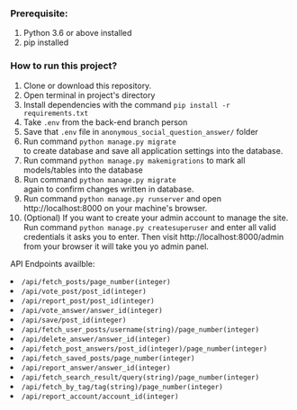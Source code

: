 <h3>Prerequisite:</h3>
<ol>
<li>Python 3.6 or above installed</li>
<li>pip installed</li>
</ol>
<h3>How to run this project?</h3>
<ol>
<li>Clone or download this repository.</li>
<li>Open terminal in project's directory</li>
<li>Install dependencies with the command <code>pip install -r requirements.txt</code></li>
<li>Take <code>.env</code> from the back-end branch person</li>
<li>Save that <code>.env</code> file in <code>anonymous_social_question_answer/</code> folder</li>
<li>Run command <code>python manage.py migrate
</code> to create database and save all application settings into the database.</li>
<li>Run command <code>python manage.py makemigrations</code> to mark all models/tables into the database</li>
<li>Run command <code>python manage.py migrate
</code> again to confirm changes written in database.</li>
<li>Run command <code>python manage.py runserver</code> and open http://localhost:8000 on your machine's browser.</li>
<li>(Optional) If you want to create your admin account to manage the site. Run command <code>python manage.py createsuperuser</code> and enter all valid credentials it asks you to enter. Then visit http://localhost:8000/admin from your browser it will take you yo admin panel.</li>
</ol>

API Endpoints availble:
<li><code>/api/fetch_posts/page_number(integer)</code></li>
<li><code>/api/vote_post/post_id(integer)</code></li>
<li> <code>/api/report_post/post_id(integer)</code></li>
<li><code>/api/vote_answer/answer_id(integer) </code></li>
<li><code>/api/save/post_id(integer)</code></li>
<li><code>/api/fetch_user_posts/username(string)/page_number(integer)</code></li>
<li><code>/api/delete_answer/answer_id(integer)</code></li>
<li><code>/api/fetch_post_answers/post_id(integer)/page_number(integer)</code></li>
<li><code>/api/fetch_saved_posts/page_number(integer)</code></li>
<li><code>/api/report_answer/answer_id(integer)</code></li>
<li><code>/api/fetch_search_result/query(string)/page_number(integer)</code></li>
<li><code>/api/fetch_by_tag/tag(string)/page_number(integer)</code></li>
<li><code>/api/report_account/account_id(integer)</code></li>
